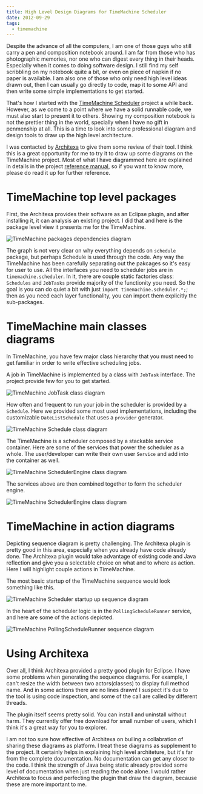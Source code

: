 ```yaml
---
title: High Level Design Diagrams for TimeMachine Scheduler
date: 2012-09-29
tags:
  - timemachine
---
```


Despite the advance of all the computers, I am one of those guys who still carry a pen and composition notebook around. I am far from those who has photographic memories, nor one who can digest every thing in their heads. Especially when it comes to doing software design. I still find my self scribbling on my notebook quite a bit, or even on piece of napkin if no paper is available. I am also one of those who only need high level ideas drawn out, then I can usually go directly to code, map it to some API and then write some simple implementations to get started. 

That's how I started with the [TimeMachine Scheduler](https://bitbucket.org/timemachine/scheduler) project a while back. However, as we come to a point where we have a solid runnable code, we must also start to present it to others. Showing my composition notebook is not the prettier thing in the world, specially when I have no gift in penmenship at all. This is a time to look into some professional diagram and design tools to draw up the high level architecture.

I was contacted by [Architexa](http://www.architexa.com) to give them some review of their tool. I think this is a great opportunity for me to try it to draw up some diagrams on the TimeMachine project. Most of what I have diagrammed here are explained in details in the project [reference manual](https://bitbucket.org/timemachine/scheduler/wiki/ReferenceManual), so if you want to know more, please do read it up for further reference.

# TimeMachine top level packages

First, the Architexa provides their software as an Eclipse plugin, and after installing it, it can analysis an existing project. I did that and here is the package level view it presents me for the TimeMachine.

![TimeMachine packages dependencies diagram](https://bitbucket.org/saltnlight5/images/raw/84cde5b1e9ba/timemachine-diagrams/package-dependencies.png)

The graph is not very clear on why everything depends on `schedule` package, but perhaps Schedule is used through the code. Any way the TimeMachine has been carefully separating out the pakcages so it's easy for user to use. All the interfaces you need to scheduler jobs are in `timemachine.scheduler`. In it, there are couple static factories class: `Schedules` and `JobTasks` provide majority of the functionity you need. So the goal is you can do quiet a bit with just `import timemachine.scheduler.*;`; then as you need each layer functionality, you can import them explicitly the sub-packages.

# TimeMachine main classes diagrams

In TimeMachine, you have few major class hierarchy that you must need to get familiar in order to write effective scheduling jobs. 

A job in TimeMachine is implemented by a class with `JobTask` interface. The project provide few for you to get started.

![TimeMachine JobTask class diagram](https://bitbucket.org/saltnlight5/images/raw/84cde5b1e9ba/timemachine-diagrams/jobtask-class-hierarchy.png)

How often and frequent to run your job in the scheduler is provided by a `Schedule`. Here we provided some most used implementations, including the customizable `DateListSchedule` that uses a `provider` generator.

![TimeMachine Schedule class diagram](https://bitbucket.org/saltnlight5/images/raw/84cde5b1e9ba/timemachine-diagrams/schedule-class-hierarchy.png)

The TimeMachine is a scheduler composed by a stackable service container. Here are some of the services that power the scheduler as a whole. The user/developer can write their own user `Service` and add into the container as well.

![TimeMachine SchedulerEngine class diagram](https://bitbucket.org/saltnlight5/images/raw/84cde5b1e9ba/timemachine-diagrams/service-class-hierarchy.png)

The services above are then combined together to form the scheduler engine.

![TimeMachine SchedulerEngine class diagram](https://bitbucket.org/saltnlight5/images/raw/84cde5b1e9ba/timemachine-diagrams/scheduler-engine-class-hierarchy.png)

# TimeMachine in action diagrams

Depicting sequence diagram is pretty challenging. The Architexa plugin is pretty good in this area, especially when you already have code already done. The Architexa plugin would take advantage of existing code and Java reflection and give you a selectable choice on what and to where as action. Here I will highlight couple actions in TimeMachine.

The most basic startup of the TimeMachine sequence would look something like this.

![TimeMachine Scheduler startup up sequence diagram](https://bitbucket.org/saltnlight5/images/raw/84cde5b1e9ba/timemachine-diagrams/scheduler-start-up-sequence.png)

In the heart of the scheduler logic is in the `PollingScheduleRunner` service, and here are some of the actions depicted.

![TimeMachine PollingScheduleRunner sequence diagram](https://bitbucket.org/saltnlight5/images/raw/84cde5b1e9ba/timemachine-diagrams/polling-schedule-runner-sequence.png)

# Using Architexa

Over all, I think Architexa provided a pretty good plugin for Eclipse. I have some problems when generating the sequence diagrams. For example, I can't resize the width between two actors(classes) to display full method name. And in some actions there are no lines drawn! I suspect it's due to the tool is using code inspection, and some of the call are called by different threads.

The plugin itself seems pretty solid. You can install and uninstall without harm. They currently offer free download for small number of users, which I think it's a great way for you to explorer.

I am not too sure how effective of Architexa on builing a collabration of sharing these diagrams as platform. I treat these diagrams as supplement to the project. It certainly helps in explaining high level architeture, but it's far from the complete documentation. No documentation can get any closer to the code. I think the strength of Java being static already provided some level of documentation when just reading the code alone. I would rather Architexa to focus and perfecting the plugin that draw the diagram, because these are more important to me.